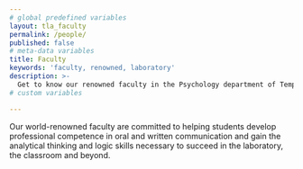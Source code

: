 ```yaml
---
# global predefined variables
layout: tla_faculty
permalink: /people/
published: false
# meta-data variables
title: Faculty
keywords: 'faculty, renowned, laboratory'
description: >-
  Get to know our renowned faculty in the Psychology department of Temple University’s College of Liberal Arts.
# custom variables

---
```

Our world-renowned faculty are committed to helping students develop professional competence in oral and written communication and gain the analytical thinking and logic skills necessary to succeed in the laboratory, the classroom and beyond.
